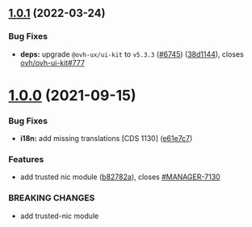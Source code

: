 ## [1.0.1](https://github.com/ovh/manager/compare/@ovh-ux/manager-trusted-nic@1.0.0...@ovh-ux/manager-trusted-nic@1.0.1) (2022-03-24)


### Bug Fixes

* **deps:** upgrade `@ovh-ux/ui-kit` to `v5.3.3` ([#6745](https://github.com/ovh/manager/issues/6745)) ([38d1144](https://github.com/ovh/manager/commit/38d11445b3671755758d153a4f4a166c7946705c)), closes [ovh/ovh-ui-kit#777](https://github.com/ovh/ovh-ui-kit/issues/777)



# [1.0.0](https://github.com/ovh/manager/compare/@ovh-ux/manager-trusted-nic@0.0.0...@ovh-ux/manager-trusted-nic@1.0.0) (2021-09-15)


### Bug Fixes

* **i18n:** add missing translations [CDS 1130] ([e61e7c7](https://github.com/ovh/manager/commit/e61e7c74f401e9c39f10c182b67a44d5af579d8a))


### Features

* add trusted nic module ([b82782a](https://github.com/ovh/manager/commit/b82782a95ed75175b62373e0c216de5b3bdc7d12)), closes [#MANAGER-7130](https://github.com/ovh/manager/issues/MANAGER-7130)


### BREAKING CHANGES

* add trusted-nic module
